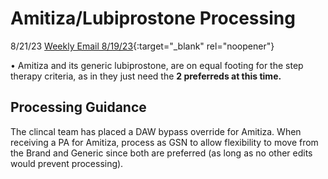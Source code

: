 # Amitiza/Lubiprostone Processing

8/21/23 [Weekly Email 8/19/23](https://mygainwell-my.sharepoint.com/:w:/g/personal/christopher_nguyen_gainwelltechnologies_com/EUlb6EUfKF5IiERwicJzc_MBynG7FCKq9KcwK59smLWgVA?e=x7Ez2D){:target="_blank" rel="noopener"}

•	Amitiza and its generic lubiprostone, are on equal footing for the step therapy criteria, as in they just need the **2 preferreds at this time.**

## Processing Guidance

The clincal team has placed a DAW bypass override for Amitiza. When receiving a PA for Amitiza, process as GSN to allow flexibility to move from the Brand and Generic since both are preferred (as long as no other edits would prevent processing).
